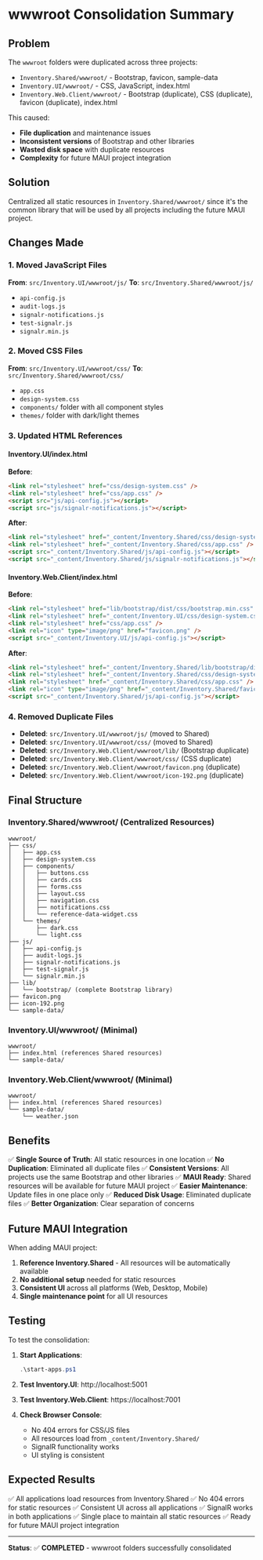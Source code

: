 # wwwroot Consolidation Summary

## Problem
The `wwwroot` folders were duplicated across three projects:
- `Inventory.Shared/wwwroot/` - Bootstrap, favicon, sample-data
- `Inventory.UI/wwwroot/` - CSS, JavaScript, index.html
- `Inventory.Web.Client/wwwroot/` - Bootstrap (duplicate), CSS (duplicate), favicon (duplicate), index.html

This caused:
- **File duplication** and maintenance issues
- **Inconsistent versions** of Bootstrap and other libraries
- **Wasted disk space** with duplicate resources
- **Complexity** for future MAUI project integration

## Solution
Centralized all static resources in `Inventory.Shared/wwwroot/` since it's the common library that will be used by all projects including the future MAUI project.

## Changes Made

### 1. Moved JavaScript Files
**From**: `src/Inventory.UI/wwwroot/js/`
**To**: `src/Inventory.Shared/wwwroot/js/`
- `api-config.js`
- `audit-logs.js`
- `signalr-notifications.js`
- `test-signalr.js`
- `signalr.min.js`

### 2. Moved CSS Files
**From**: `src/Inventory.UI/wwwroot/css/`
**To**: `src/Inventory.Shared/wwwroot/css/`
- `app.css`
- `design-system.css`
- `components/` folder with all component styles
- `themes/` folder with dark/light themes

### 3. Updated HTML References

#### Inventory.UI/index.html
**Before**:
```html
<link rel="stylesheet" href="css/design-system.css" />
<link rel="stylesheet" href="css/app.css" />
<script src="js/api-config.js"></script>
<script src="js/signalr-notifications.js"></script>
```

**After**:
```html
<link rel="stylesheet" href="_content/Inventory.Shared/css/design-system.css" />
<link rel="stylesheet" href="_content/Inventory.Shared/css/app.css" />
<script src="_content/Inventory.Shared/js/api-config.js"></script>
<script src="_content/Inventory.Shared/js/signalr-notifications.js"></script>
```

#### Inventory.Web.Client/index.html
**Before**:
```html
<link rel="stylesheet" href="lib/bootstrap/dist/css/bootstrap.min.css" />
<link rel="stylesheet" href="_content/Inventory.UI/css/design-system.css" />
<link rel="stylesheet" href="css/app.css" />
<link rel="icon" type="image/png" href="favicon.png" />
<script src="_content/Inventory.UI/js/api-config.js"></script>
```

**After**:
```html
<link rel="stylesheet" href="_content/Inventory.Shared/lib/bootstrap/dist/css/bootstrap.min.css" />
<link rel="stylesheet" href="_content/Inventory.Shared/css/design-system.css" />
<link rel="stylesheet" href="_content/Inventory.Shared/css/app.css" />
<link rel="icon" type="image/png" href="_content/Inventory.Shared/favicon.png" />
<script src="_content/Inventory.Shared/js/api-config.js"></script>
```

### 4. Removed Duplicate Files
- **Deleted**: `src/Inventory.UI/wwwroot/js/` (moved to Shared)
- **Deleted**: `src/Inventory.UI/wwwroot/css/` (moved to Shared)
- **Deleted**: `src/Inventory.Web.Client/wwwroot/lib/` (Bootstrap duplicate)
- **Deleted**: `src/Inventory.Web.Client/wwwroot/css/` (CSS duplicate)
- **Deleted**: `src/Inventory.Web.Client/wwwroot/favicon.png` (duplicate)
- **Deleted**: `src/Inventory.Web.Client/wwwroot/icon-192.png` (duplicate)

## Final Structure

### Inventory.Shared/wwwroot/ (Centralized Resources)
```
wwwroot/
├── css/
│   ├── app.css
│   ├── design-system.css
│   ├── components/
│   │   ├── buttons.css
│   │   ├── cards.css
│   │   ├── forms.css
│   │   ├── layout.css
│   │   ├── navigation.css
│   │   ├── notifications.css
│   │   └── reference-data-widget.css
│   └── themes/
│       ├── dark.css
│       └── light.css
├── js/
│   ├── api-config.js
│   ├── audit-logs.js
│   ├── signalr-notifications.js
│   ├── test-signalr.js
│   └── signalr.min.js
├── lib/
│   └── bootstrap/ (complete Bootstrap library)
├── favicon.png
├── icon-192.png
└── sample-data/
```

### Inventory.UI/wwwroot/ (Minimal)
```
wwwroot/
├── index.html (references Shared resources)
└── sample-data/
```

### Inventory.Web.Client/wwwroot/ (Minimal)
```
wwwroot/
├── index.html (references Shared resources)
└── sample-data/
    └── weather.json
```

## Benefits

✅ **Single Source of Truth**: All static resources in one location
✅ **No Duplication**: Eliminated all duplicate files
✅ **Consistent Versions**: All projects use the same Bootstrap and other libraries
✅ **MAUI Ready**: Shared resources will be available for future MAUI project
✅ **Easier Maintenance**: Update files in one place only
✅ **Reduced Disk Usage**: Eliminated duplicate files
✅ **Better Organization**: Clear separation of concerns

## Future MAUI Integration

When adding MAUI project:
1. **Reference Inventory.Shared** - All resources will be automatically available
2. **No additional setup** needed for static resources
3. **Consistent UI** across all platforms (Web, Desktop, Mobile)
4. **Single maintenance point** for all UI resources

## Testing

To test the consolidation:

1. **Start Applications**:
   ```powershell
   .\start-apps.ps1
   ```

2. **Test Inventory.UI**: http://localhost:5001
3. **Test Inventory.Web.Client**: https://localhost:7001

4. **Check Browser Console**:
   - No 404 errors for CSS/JS files
   - All resources load from `_content/Inventory.Shared/`
   - SignalR functionality works
   - UI styling is consistent

## Expected Results

✅ All applications load resources from Inventory.Shared
✅ No 404 errors for static resources
✅ Consistent UI across all applications
✅ SignalR works in both applications
✅ Single place to maintain all static resources
✅ Ready for future MAUI project integration

---

**Status**: ✅ **COMPLETED** - wwwroot folders successfully consolidated
